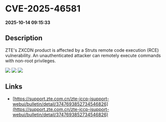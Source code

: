 # CVE-2025-46581

**2025-10-14 09:15:33**

## Description
ZTE's ZXCDN product  is affected by a Struts remote code execution (RCE) vulnerability. An unauthenticated attacker can remotely execute commands with non-root privileges.

![](https://img.shields.io/static/v1?label=Score&message=9.8&color=red)
![](https://img.shields.io/static/v1?label=Severity&message=CRITICAL&color=red)
![](https://img.shields.io/static/v1?label=CWE&message=RCE&color=green)

## Links
- [https://support.zte.com.cn/zte-iccp-isupport-webui/bulletin/detail/3747693852734546826](https://support.zte.com.cn/zte-iccp-isupport-webui/bulletin/detail/3747693852734546826)
